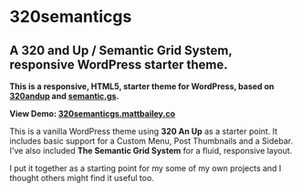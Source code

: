 320semanticgs
=============

A 320 and Up / Semantic Grid System, responsive WordPress starter theme.
-----------------------------------------------------------------------

**This is a responsive, HTML5, starter theme for WordPress, based on [320andup](http://stuffandnonsense.co.uk/projects/320andup/) and [semantic.gs](http://semantic.gs/).**

**View Demo: [320semanticgs.mattbailey.co](http://320semanticgs.mattbailey.co/)**

This is a vanilla WordPress theme using **320 An Up** as a starter point. It includes basic support for a Custom Menu, Post Thumbnails and a Sidebar. I've also included **The Semantic Grid System** for a fluid, responsive layout.

I put it together as a starting point for my some of my own projects and I thought others might find it useful too.